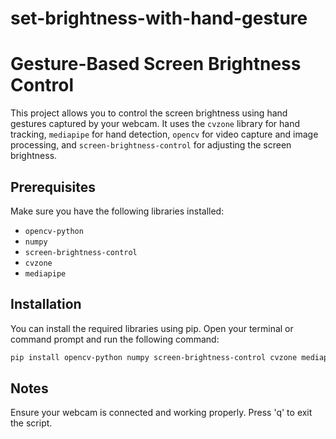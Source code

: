 # set-brightness-with-hand-gesture
# Gesture-Based Screen Brightness Control

This project allows you to control the screen brightness using hand gestures captured by your webcam. It uses the `cvzone` library for hand tracking, `mediapipe` for hand detection, `opencv` for video capture and image processing, and `screen-brightness-control` for adjusting the screen brightness.

## Prerequisites

Make sure you have the following libraries installed:

- `opencv-python`
- `numpy`
- `screen-brightness-control`
- `cvzone`
- `mediapipe`

## Installation

You can install the required libraries using pip. Open your terminal or command prompt and run the following command:

```bash
pip install opencv-python numpy screen-brightness-control cvzone mediapipe
```
## Notes
  Ensure your webcam is connected and working properly.
  Press 'q' to exit the script.

